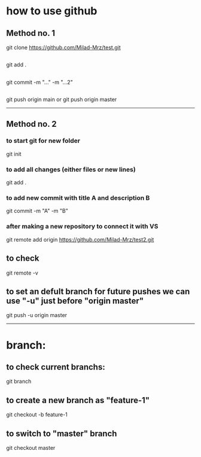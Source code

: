 # how to use github

## Method no. 1

git clone https://github.com/Milad-Mrz/test.git
## 
git add .
##
git commit -m "..." -m "...2"
##
git push origin main or git push origin master

---------------------------
## Method no. 2


### to start git for new folder
git init
### to add all changes (either files or new lines)
git add .
### to add new commit with title A and description B
git commit -m "A" -m "B"
### after making a new repository to connect it with VS
git remote add origin https://github.com/Milad-Mrz/test2.git
## to check
git remote -v
## to set an defult branch for future pushes we can use  "-u" just before "origin master"
git push -u origin master

-------------------------------------------------
# branch:
## to check current branchs:
git branch

## to create a new branch as "feature-1"
git checkout -b feature-1

## to switch to "master" branch
git checkout master


## 